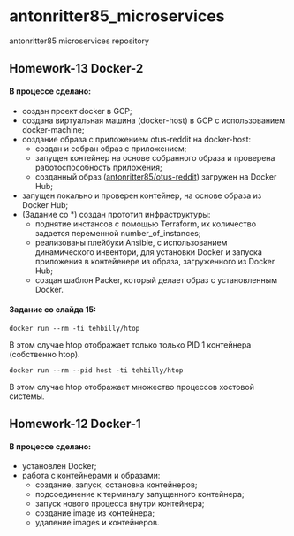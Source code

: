 # antonritter85_microservices
antonritter85 microservices repository

## Homework-13 Docker-2

#### В процессе сделано:

- создан проект docker в GCP;
- создана виртуальная машина (docker-host) в GCP c использованием docker-machine;
- создание образа с приложением otus-reddit на docker-host:
  - создан и собран образ с приложением;
  - запущен контейнер на основе собранного образа и проверена работоспособность приложения;
  - созданный образ ([antonritter85/otus-reddit](https://hub.docker.com/r/antonritter85/otus-reddit)) загружен на Docker Hub;
- запущен локально и проверен контейнер, на основе образа из Docker Hub;
- (Задание со *) создан прототип инфраструктуры:
  - поднятие инстансов с помощью Terraform, их количество задается переменной number_of_instances;
  - реализованы плейбуки Ansible, с использованием динамического инвентори, для установки Docker и запуска приложения в контейенере из образа, загруженного из Docker Hub;
  - создан шаблон Packer, который делает образ с установленным Docker.

#### Задание со слайда 15:

```
docker run --rm -ti tehbilly/htop
```
В этом случае htop отображает только только PID 1 контейнера (собственно htop).

```
docker run --rm --pid host -ti tehbilly/htop
```
В этом случае htop отображает множество процессов хостовой системы.

## Homework-12 Docker-1

#### В процессе сделано:

- установлен Docker;
- работа с контейнерами и образами:
  - создание, запуск, остановка контейнеров;
  - подсоединение к терминалу запущенного контейнера;
  - запуск нового процесса внутри контейнера;
  - создание image из контейнера;
  - удаление images и контейнеров.
